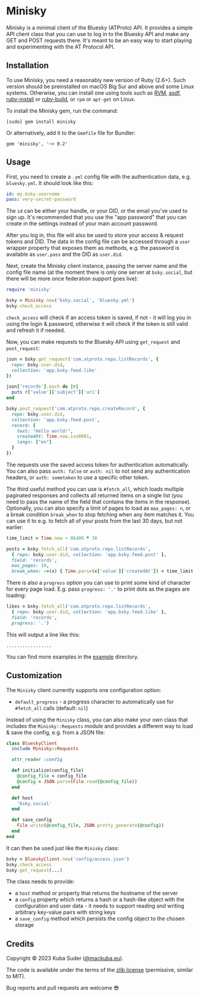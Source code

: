 # Minisky

Minisky is a minimal client of the Bluesky (ATProto) API. It provides a simple API client class that you can use to log in to the Bluesky API and make any GET and POST requests there. It's meant to be an easy way to start playing and experimenting with the AT Protocol API.


## Installation

To use Minisky, you need a reasonably new version of Ruby (2.6+). Such version should be preinstalled on macOS Big Sur and above and some Linux systems. Otherwise, you can install one using tools such as [RVM](https://rvm.io), [asdf](https://asdf-vm.com), [ruby-install](https://github.com/postmodern/ruby-install) or [ruby-build](https://github.com/rbenv/ruby-build), or `rpm` or `apt-get` on Linux.

To install the Minisky gem, run the command:

    [sudo] gem install minisky

Or alternatively, add it to the `Gemfile` file for Bundler:

    gem 'minisky', '~> 0.2'


## Usage

First, you need to create a `.yml` config file with the authentication data, e.g. `bluesky.yml`. It should look like this:

```yaml
id: my.bsky.username
pass: very-secret-password
```

The `id` can be either your handle, or your DID, or the email you've used to sign up. It's recommended that you use the "app password" that you can create in the settings instead of your main account password.

After you log in, this file will also be used to store your access & request tokens and DID. The data in the config file can be accessed through a `user` wrapper property that exposes them as methods, e.g. the password is available as `user.pass` and the DID as `user.did`.

Next, create the Minisky client instance, passing the server name and the config file name (at the moment there is only one server at `bsky.social`, but there will be more once federation support goes live):

```rb
require 'minisky'

bsky = Minisky.new('bsky.social', 'bluesky.yml')
bsky.check_access
```

`check_access` will check if an access token is saved, if not - it will log you in using the login & password, otherwise it will check if the token is still valid and refresh it if needed.

Now, you can make requests to the Bluesky API using `get_request` and `post_request`:

```rb
json = bsky.get_request('com.atproto.repo.listRecords', {
  repo: bsky.user.did,
  collection: 'app.bsky.feed.like'
})

json['records'].each do |r|
  puts r['value']['subject']['uri']
end

bsky.post_request('com.atproto.repo.createRecord', {
  repo: bsky.user.did,
  collection: 'app.bsky.feed.post',
  record: {
    text: "Hello world!",
    createdAt: Time.now.iso8601,
    langs: ["en"]
  }
})
```

The requests use the saved access token for authentication automatically. You can also pass `auth: false` or `auth: nil` to not send any authentication headers, or `auth: sometoken` to use a specific other token.

The third useful method you can use is `#fetch_all`, which loads multiple paginated responses and collects all returned items on a single list (you need to pass the name of the field that contains the items in the response). Optionally, you can also specify a limit of pages to load as `max_pages: n`, or a break condition `break_when` to stop fetching when any item matches it. You can use it to e.g. to fetch all of your posts from the last 30 days, but not earlier:

```rb
time_limit = Time.now - 86400 * 30

posts = bsky.fetch_all('com.atproto.repo.listRecords',
  { repo: bsky.user.did, collection: 'app.bsky.feed.post' },
  field: 'records',
  max_pages: 10,
  break_when: ->(x) { Time.parse(x['value']['createdAt']) < time_limit })
```

There is also a `progress` option you can use to print some kind of character for every page load. E.g. pass `progress: '.'` to print dots as the pages are loading:

```rb
likes = bsky.fetch_all('com.atproto.repo.listRecords',
  { repo: bsky.user.did, collection: 'app.bsky.feed.like' },
  field: 'records',
  progress: '.')
```

This will output a line like this:

```
.................
```

You can find more examples in the [example](https://github.com/mackuba/minisky/tree/master/example) directory.


## Customization

The `Minisky` client currently supports one configuration option:

- `default_progress` - a progress character to automatically use for `#fetch_all` calls (default: `nil`)

Instead of using the `Minisky` class, you can also make your own class that includes the `Minisky::Requests` module and provides a different way to load & save the config, e.g. from a JSON file:

```rb
class BlueskyClient
  include Minisky::Requests

  attr_reader :config

  def initialize(config_file)
    @config_file = config_file
    @config = JSON.parse(File.read(@config_file))
  end

  def host
    'bsky.social'
  end

  def save_config
    File.write(@config_file, JSON.pretty_generate(@config))
  end
end
```

It can then be used just like the `Minisky` class:

```rb
bsky = BlueskyClient.new('config/access.json')
bsky.check_access
bsky.get_request(...)
```

The class needs to provide:

- a `host` method or property that returns the hostname of the server
- a `config` property which returns a hash or a hash-like object with the configuration and user data - it needs to support reading and writing arbitrary key-value pairs with string keys
- a `save_config` method which persists the config object to the chosen storage


## Credits

Copyright © 2023 Kuba Suder ([@mackuba.eu](https://bsky.app/profile/mackuba.eu)).

The code is available under the terms of the [zlib license](https://choosealicense.com/licenses/zlib/) (permissive, similar to MIT).

Bug reports and pull requests are welcome 😎
